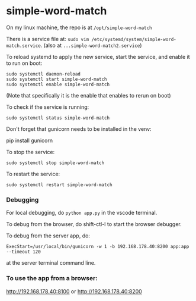 # simple-word-match

On my linux machine, the repo is at `/opt/simple-word-match`

There is a service file at: `sudo vim /etc/systemd/system/simple-word-match.service`.
(also at `...simple-word-match2.service`)


To reload systemd to apply the new service, start the service, and enable it to run on boot:

```
sudo systemctl daemon-reload
sudo systemctl start simple-word-match
sudo systemctl enable simple-word-match
```

(Note that specifically it is the enable that enables to rerun on boot)

To check if the service is running:

`sudo systemctl status simple-word-match`

Don't forget that gunicorn needs to be installed in the venv:

pip install gunicorn

To stop the service:

`sudo systemctl stop simple-word-match`

To restart the service:

`sudo systemctl restart simple-word-match`

### Debugging ###

For local debugging, do `python app.py` in the vscode terminal.

To debug from the browser, do shift-ctl-I to start the browser debugger.

To debug from the server app, do:

`ExecStart=/usr/local/bin/gunicorn -w 1 -b 192.168.178.40:8200 app:app --timeout 120`

at the server terminal command line.


### To use the app from a browser:

http://192.168.178.40:8100 or
http://192.168.178.40:8200
